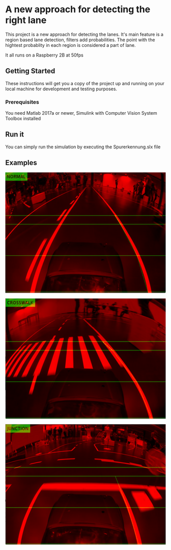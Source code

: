 # A new approach for detecting the right lane

This project is a new approach for detecting the lanes.
It's main feature is a region based lane detection, filters add probabilities. 
The point with the hightest probablity in each region is considered a part of lane.

It all runs on a Raspberry 2B at 50fps

## Getting Started

These instructions will get you a copy of the project up and running on your local machine for development and testing purposes.

### Prerequisites

You need Matlab 2017a or newer, Simulink with Computer Vision System Toolbox installed

## Run it

You can simply run the simulation by executing the Spurerkennung.slx file

## Examples

![Norma](https://github.com/AlexChrisF/NewApproachForLaneDetection/blob/master/Pictures/normal.png)

![Norma](https://github.com/AlexChrisF/NewApproachForLaneDetection/blob/master/Pictures/crosswalk.png)

![Norma](https://github.com/AlexChrisF/NewApproachForLaneDetection/blob/master/Pictures/junction.png)



